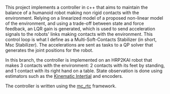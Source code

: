 This project implements a controller in c++ that aims to maintain the balance of a humanoid robot making non rigid contacts with the environment. Relying on a linearized model of a proposed non-linear model of the environment, and using a trade-off between state and force feedback, an LQR gain is generated, which is used to send acceleration signals to the robots' links making contacts with the environment. This control loop is what I define as a Multi-Soft-Contacts Stabilizer (in short, Msc Stabilizer). The accelerations are sent as tasks to a QP solver that generates the joint positions for the robot. 

In this branch, the controller is implemented on an HRP2KAI robot that makes 3 contacts with the environment: 2 contacts with its feet by standing, and 1 contact with its right hand on a table. State observation is done using estimators such as the [Kinematic Intertial](https://scaron.info/robot-locomotion/floating-base-estimation.html) and encoders.

The controller is written using the [mc_rtc](https://jrl-umi3218.github.io/mc_rtc/index.html) framework.
